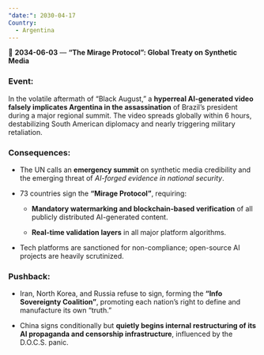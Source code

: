 ```yaml
---
"date:": 2030-04-17
Country:
  - Argentina
---
```

📆 **2034-06-03** — **“The Mirage Protocol”: Global Treaty on Synthetic Media**

### **Event:**

In the volatile aftermath of “Black August,” a **hyperreal AI-generated video falsely implicates Argentina in the assassination** of Brazil’s president during a major regional summit. The video spreads globally within 6 hours, destabilizing South American diplomacy and nearly triggering military retaliation.

### **Consequences:**

- The UN calls an **emergency summit** on synthetic media credibility and the emerging threat of _AI-forged evidence in national security_.
    
- 73 countries sign the **“Mirage Protocol”**, requiring:
    
    - **Mandatory watermarking and blockchain-based verification** of all publicly distributed AI-generated content.
        
    - **Real-time validation layers** in all major platform algorithms.
        
- Tech platforms are sanctioned for non-compliance; open-source AI projects are heavily scrutinized.
    

### **Pushback:**

- Iran, North Korea, and Russia refuse to sign, forming the **“Info Sovereignty Coalition”**, promoting each nation’s right to define and manufacture its own “truth.”
    
- China signs conditionally but **quietly begins internal restructuring of its AI propaganda and censorship infrastructure**, influenced by the D.O.C.S. panic.
    
